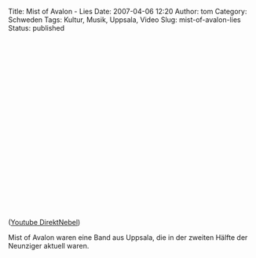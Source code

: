 Title: Mist of Avalon - Lies
Date: 2007-04-06 12:20
Author: tom
Category: Schweden
Tags: Kultur, Musik, Uppsala, Video
Slug: mist-of-avalon-lies
Status: published

<p>
<object width="425" height="350">
<param name="movie" value="http://www.youtube.com/v/QFADyX2sk8o"></param><param name="wmode" value="transparent"></param>

<embed src="http://www.youtube.com/v/QFADyX2sk8o" type="application/x-shockwave-flash" wmode="transparent" width="425" height="350">
</embed>
</object>
  
([Youtube DirektNebel](http://www.youtube.com/watch?v=QFADyX2sk8o))

</p>
Mist of Avalon waren eine Band aus Uppsala, die in der zweiten Hälfte
der Neunziger aktuell waren.


